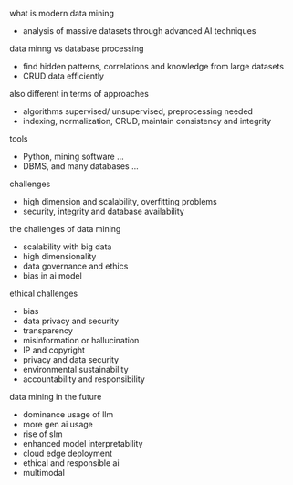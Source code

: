 what is modern data mining
- analysis of massive datasets through advanced AI techniques

data minng vs database processing
- find hidden patterns, correlations and knowledge from large datasets
- CRUD data efficiently

also different in terms of approaches
- algorithms supervised/ unsupervised, preprocessing needed
- indexing, normalization, CRUD, maintain consistency and integrity

tools
- Python, mining software ...
- DBMS, and many databases ...

challenges
- high dimension and scalability, overfitting problems
- security, integrity and database availability

the challenges of data mining
- scalability with big data
- high dimensionality
- data governance and ethics
- bias in ai model

ethical challenges
- bias
- data privacy and security
- transparency
- misinformation or hallucination
- IP and copyright
- privacy and data security
- environmental sustainability
- accountability and responsibility

data mining in the future
- dominance usage of llm
- more gen ai usage
- rise of slm
- enhanced model interpretability
- cloud edge deployment
- ethical and responsible ai
- multimodal

